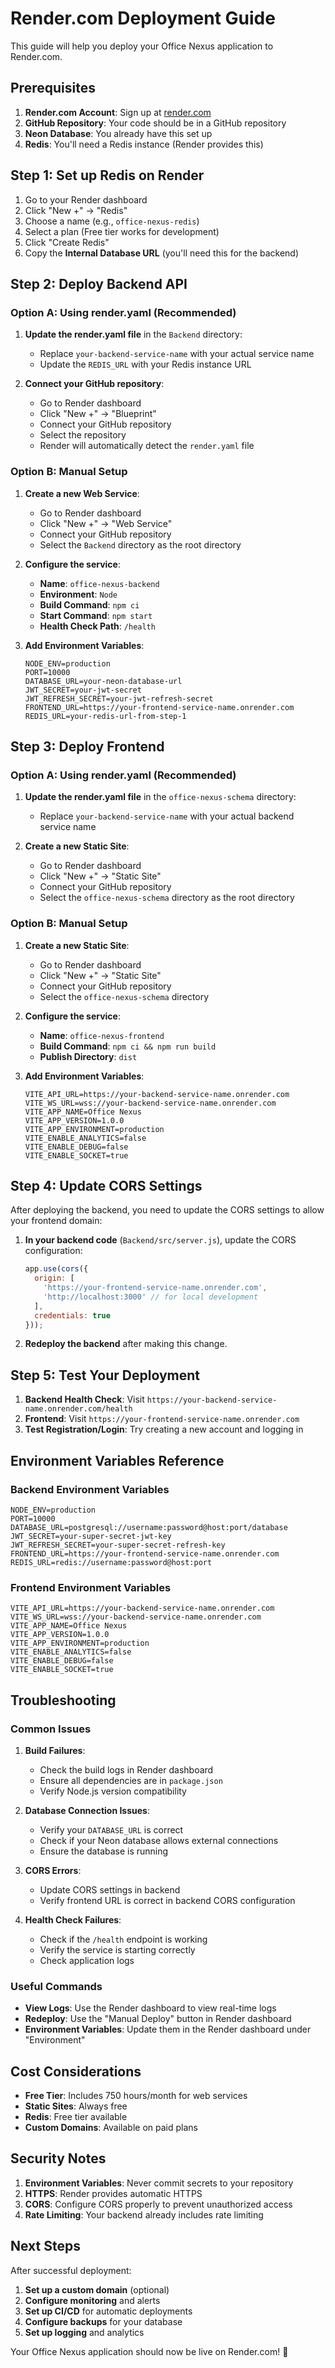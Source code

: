 # Render.com Deployment Guide

This guide will help you deploy your Office Nexus application to Render.com.

## Prerequisites

1. **Render.com Account**: Sign up at [render.com](https://render.com)
2. **GitHub Repository**: Your code should be in a GitHub repository
3. **Neon Database**: You already have this set up
4. **Redis**: You'll need a Redis instance (Render provides this)

## Step 1: Set up Redis on Render

1. Go to your Render dashboard
2. Click "New +" → "Redis"
3. Choose a name (e.g., `office-nexus-redis`)
4. Select a plan (Free tier works for development)
5. Click "Create Redis"
6. Copy the **Internal Database URL** (you'll need this for the backend)

## Step 2: Deploy Backend API

### Option A: Using render.yaml (Recommended)

1. **Update the render.yaml file** in the `Backend` directory:
   - Replace `your-backend-service-name` with your actual service name
   - Update the `REDIS_URL` with your Redis instance URL

2. **Connect your GitHub repository**:
   - Go to Render dashboard
   - Click "New +" → "Blueprint"
   - Connect your GitHub repository
   - Select the repository
   - Render will automatically detect the `render.yaml` file

### Option B: Manual Setup

1. **Create a new Web Service**:
   - Go to Render dashboard
   - Click "New +" → "Web Service"
   - Connect your GitHub repository
   - Select the `Backend` directory as the root directory

2. **Configure the service**:
   - **Name**: `office-nexus-backend`
   - **Environment**: `Node`
   - **Build Command**: `npm ci`
   - **Start Command**: `npm start`
   - **Health Check Path**: `/health`

3. **Add Environment Variables**:
   ```
   NODE_ENV=production
   PORT=10000
   DATABASE_URL=your-neon-database-url
   JWT_SECRET=your-jwt-secret
   JWT_REFRESH_SECRET=your-jwt-refresh-secret
   FRONTEND_URL=https://your-frontend-service-name.onrender.com
   REDIS_URL=your-redis-url-from-step-1
   ```

## Step 3: Deploy Frontend

### Option A: Using render.yaml (Recommended)

1. **Update the render.yaml file** in the `office-nexus-schema` directory:
   - Replace `your-backend-service-name` with your actual backend service name

2. **Create a new Static Site**:
   - Go to Render dashboard
   - Click "New +" → "Static Site"
   - Connect your GitHub repository
   - Select the `office-nexus-schema` directory as the root directory

### Option B: Manual Setup

1. **Create a new Static Site**:
   - Go to Render dashboard
   - Click "New +" → "Static Site"
   - Connect your GitHub repository
   - Select the `office-nexus-schema` directory

2. **Configure the service**:
   - **Name**: `office-nexus-frontend`
   - **Build Command**: `npm ci && npm run build`
   - **Publish Directory**: `dist`

3. **Add Environment Variables**:
   ```
   VITE_API_URL=https://your-backend-service-name.onrender.com
   VITE_WS_URL=wss://your-backend-service-name.onrender.com
   VITE_APP_NAME=Office Nexus
   VITE_APP_VERSION=1.0.0
   VITE_APP_ENVIRONMENT=production
   VITE_ENABLE_ANALYTICS=false
   VITE_ENABLE_DEBUG=false
   VITE_ENABLE_SOCKET=true
   ```

## Step 4: Update CORS Settings

After deploying the backend, you need to update the CORS settings to allow your frontend domain:

1. **In your backend code** (`Backend/src/server.js`), update the CORS configuration:
   ```javascript
   app.use(cors({
     origin: [
       'https://your-frontend-service-name.onrender.com',
       'http://localhost:3000' // for local development
     ],
     credentials: true
   }));
   ```

2. **Redeploy the backend** after making this change.

## Step 5: Test Your Deployment

1. **Backend Health Check**: Visit `https://your-backend-service-name.onrender.com/health`
2. **Frontend**: Visit `https://your-frontend-service-name.onrender.com`
3. **Test Registration/Login**: Try creating a new account and logging in

## Environment Variables Reference

### Backend Environment Variables
```
NODE_ENV=production
PORT=10000
DATABASE_URL=postgresql://username:password@host:port/database
JWT_SECRET=your-super-secret-jwt-key
JWT_REFRESH_SECRET=your-super-secret-refresh-key
FRONTEND_URL=https://your-frontend-service-name.onrender.com
REDIS_URL=redis://username:password@host:port
```

### Frontend Environment Variables
```
VITE_API_URL=https://your-backend-service-name.onrender.com
VITE_WS_URL=wss://your-backend-service-name.onrender.com
VITE_APP_NAME=Office Nexus
VITE_APP_VERSION=1.0.0
VITE_APP_ENVIRONMENT=production
VITE_ENABLE_ANALYTICS=false
VITE_ENABLE_DEBUG=false
VITE_ENABLE_SOCKET=true
```

## Troubleshooting

### Common Issues

1. **Build Failures**:
   - Check the build logs in Render dashboard
   - Ensure all dependencies are in `package.json`
   - Verify Node.js version compatibility

2. **Database Connection Issues**:
   - Verify your `DATABASE_URL` is correct
   - Check if your Neon database allows external connections
   - Ensure the database is running

3. **CORS Errors**:
   - Update CORS settings in backend
   - Verify frontend URL is correct in backend CORS configuration

4. **Health Check Failures**:
   - Check if the `/health` endpoint is working
   - Verify the service is starting correctly
   - Check application logs

### Useful Commands

- **View Logs**: Use the Render dashboard to view real-time logs
- **Redeploy**: Use the "Manual Deploy" button in Render dashboard
- **Environment Variables**: Update them in the Render dashboard under "Environment"

## Cost Considerations

- **Free Tier**: Includes 750 hours/month for web services
- **Static Sites**: Always free
- **Redis**: Free tier available
- **Custom Domains**: Available on paid plans

## Security Notes

1. **Environment Variables**: Never commit secrets to your repository
2. **HTTPS**: Render provides automatic HTTPS
3. **CORS**: Configure CORS properly to prevent unauthorized access
4. **Rate Limiting**: Your backend already includes rate limiting

## Next Steps

After successful deployment:

1. **Set up a custom domain** (optional)
2. **Configure monitoring** and alerts
3. **Set up CI/CD** for automatic deployments
4. **Configure backups** for your database
5. **Set up logging** and analytics

Your Office Nexus application should now be live on Render.com! 🚀

